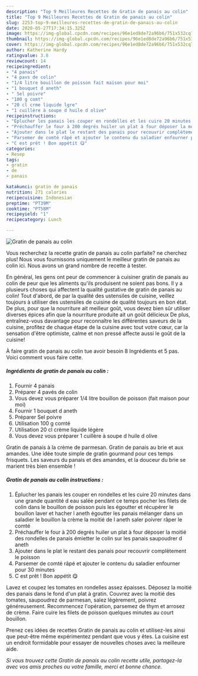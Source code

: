 ```yaml
---
description: "Top 9 Meilleures Recettes de Gratin de panais au colin"
title: "Top 9 Meilleures Recettes de Gratin de panais au colin"
slug: 2253-top-9-meilleures-recettes-de-gratin-de-panais-au-colin
date: 2020-05-27T17:34:15.325Z
image: https://img-global.cpcdn.com/recipes/96e1ed8de72a96b6/751x532cq70/gratin-de-panais-au-colin-photo-principale-de-la-recette.jpg
thumbnail: https://img-global.cpcdn.com/recipes/96e1ed8de72a96b6/751x532cq70/gratin-de-panais-au-colin-photo-principale-de-la-recette.jpg
cover: https://img-global.cpcdn.com/recipes/96e1ed8de72a96b6/751x532cq70/gratin-de-panais-au-colin-photo-principale-de-la-recette.jpg
author: Katherine Hardy
ratingvalue: 3.8
reviewcount: 14
recipeingredient:
- "4 panais"
- "4 pavs de colin"
- "1/4 litre bouillon de poisson fait maison pour moi"
- "1 bouquet d aneth"
- " Sel poivre"
- "100 g comt"
- "20 cl crme liquide lgre"
- "1 cuillère à soupe d huile d olive"
recipeinstructions:
- "Éplucher les panais les couper en rondelles et les cuire 20 minutes dans une grande quantité d eau salée pendant ce temps pocher les filets de colin dans le bouillon de poisson puis les égoutter et récupérer le bouillon laver et hacher l aneth égoutter les panais mélanger dans un saladier le bouillon la crème la moitié de l aneth saler poivrer râper le comté"
- "Préchauffer le four à 200 degrés huiler un plat à four déposer la moitié des rondelles de panais émietter le colin sur les panais saupoudrer d aneth"
- "Ajouter dans le plat le restant des panais pour recouvrir complètement le poisson"
- "Parsemer de comté râpé et ajouter le contenu du saladier enfourner pour 30 minutes"
- "C est prêt ! Bon appétit 😋"
categories:
- Resep
tags:
- gratin
- de
- panais

katakunci: gratin de panais 
nutrition: 271 calories
recipecuisine: Indonesian
preptime: "PT39M"
cooktime: "PT58M"
recipeyield: "1"
recipecategory: Lunch

---
```



![Gratin de panais au colin](https://img-global.cpcdn.com/recipes/96e1ed8de72a96b6/751x532cq70/gratin-de-panais-au-colin-photo-principale-de-la-recette.jpg)

Vous recherchez la recette gratin de panais au colin parfaite? ne cherchez plus! Nous vous fournissons uniquement le meilleur gratin de panais au colin ici. Nous avons un grand nombre de recette à tester.

En général, les gens ont peur de commencer à cuisiner gratin de panais au colin de peur que les aliments qu'ils produisent ne soient pas bons. Il y a plusieurs choses qui affectent la qualité gustative de gratin de panais au colin! Tout d'abord, de par la qualité des ustensiles de cuisine, veillez toujours à utiliser des ustensiles de cuisine de qualité toujours en bon état. De plus, pour que la nourriture ait meilleur goût, vous devez bien sûr utiliser diverses épices afin que la nourriture produite ait un goût délicieux De plus, entraînez-vous davantage pour reconnaître les différentes saveurs de la cuisine, profitez de chaque étape de la cuisine avec tout votre cœur, car la sensation d'être optimiste, calme et non pressé affecte aussi le goût de la cuisine!

<!--inarticleads1-->

À faire gratin de panais au colin tue avoir besoin 8 Ingrédients et 5 pas. Voici comment vous faire cette.

##### Ingrédients de gratin de panais au colin :

1. Fournir 4 panais
1. Préparer 4 pavés de colin
1. Vous devez vous préparer 1/4 litre bouillon de poisson (fait maison pour moi)
1. Fournir 1 bouquet d aneth
1. Préparer  Sel poivre
1. Utilisation 100 g comté
1. Utilisation 20 cl crème liquide légère
1. Vous devez vous préparer 1 cuillère à soupe d huile d olive


Gratin de panais à la crème de parmesan. Gratin de panais au brie et aux amandes. Une idée toute simple de gratin gourmand pour ces temps frisquets. Les saveurs du panais et des amandes, et la douceur du brie se marient très bien ensemble ! 

<!--inarticleads2-->

##### Gratin de panais au colin instructions :

1. Éplucher les panais les couper en rondelles et les cuire 20 minutes dans une grande quantité d eau salée pendant ce temps pocher les filets de colin dans le bouillon de poisson puis les égoutter et récupérer le bouillon laver et hacher l aneth égoutter les panais mélanger dans un saladier le bouillon la crème la moitié de l aneth saler poivrer râper le comté
1. Préchauffer le four à 200 degrés huiler un plat à four déposer la moitié des rondelles de panais émietter le colin sur les panais saupoudrer d aneth
1. Ajouter dans le plat le restant des panais pour recouvrir complètement le poisson
1. Parsemer de comté râpé et ajouter le contenu du saladier enfourner pour 30 minutes
1. C est prêt ! Bon appétit 😋


Lavez et coupez les tomates en rondelles assez épaisses. Déposez la moitié des panais dans le fond d&#39;un plat à gratin. Couvrez avec la moitié des tomates, saupoudrez de parmesan, salez légèrement, poivrez généreusement. Recommencez l&#39;opération, parsemez de thym et arrosez de crème. Faire cuire les filets de poisson quelques minutes au court bouillon. 

<!--inarticleads1-->

<p>
Prenez ces idées de recettes Gratin de panais au colin et utilisez-les ainsi que peut-être même expérimentez pendant que vous y êtes. La cuisine est un endroit formidable pour essayer de nouvelles choses avec la meilleure aide.
</p>

<p>
<i>Si vous trouvez cette Gratin de panais au colin recette utile, partagez-la avec vos amis proches ou votre famille, merci et bonne chance.</i>
</p>
